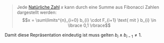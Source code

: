 

> Jede [Natürliche Zahl](Natürliche%20Zahlen.md) $x$ kann durch eine Summe aus Fibonacci Zahlen dargestellt werden:
> $$x = \sum\limits^{n}_{i=0} b_{i} \cdot F_{i+1} \text{ mit } b_{i} \in \lbrace 0,1 \rbrace$$

Damit diese Repräsentation eindeutig ist muss gelten $b_{i} \land b_{i-1} \not = 1$.